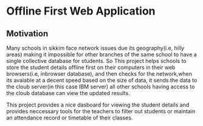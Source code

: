 # Offline First Web Application

## Motivation
Many schools in sikkim face network issues due its geography(i.e, hilly areas) making it impossible for other branches of the same school to have a single collective database for students.
So This project helps schools to store the student details offline first on their computers in their web browsers(i.e, inbrowser database),
and then checks for the network,when its avaiable at a decent speed based on the size of data, it sends the data to the cloub server(in this case IBM server)
all other schools having access to the cloub database can view the updated results.

This project provides a nice dasboard for viewing the student details and provides neccessary tools for the teachers to filter out students or maintain an attendance record or timetable of their classes.
